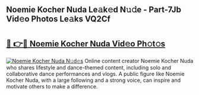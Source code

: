 ## Noemie Kocher Nuda Le𝚊k𝚎d N𝚞𝚍e - Part-7Jb Vid𝚎o Photos Le𝚊ks VQ2Cf

# <h2><a href="http://fbfcd1.evod.top/?m=Noemie+Kocher+Nuda">🔗 👉🔴 Noemie Kocher Nuda Vid𝚎o Ph𝚘t𝚘s</a></h2>

[![Noemie Kocher Nuda N𝚞d𝚎s](https://i.imgur.com/8V9OHl7.gif)](http://fbfcd1.evod.top/?m=Noemie+Kocher+Nuda)
Online content creator Noemie Kocher Nuda who shares lifestyle and dance-themed content, including solo and collaborative dance performances and vlogs. A public figure like Noemie Kocher Nuda, with a large following and a strong voice, can inspire and motivate others to make a difference. 
